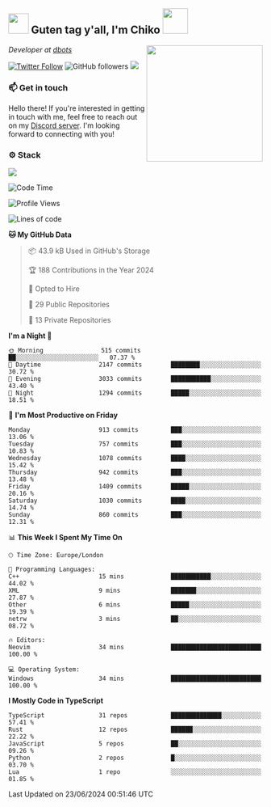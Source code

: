 <h2><img src="https://cdn.discordapp.com/emojis/1100181376730402906.gif?quality=lossless" width="40"> Guten tag y'all, I'm Chiko <img src="https://a.ppy.sh/15907233" width="50"></h2>
<a href="https://cataas.com"><img align='right' src="https://cataas.com/cat" width="230"></a>
<p><em>Developer at <a href="https://github.com/dbotsfun">dbots</a></em></p>

[![Twitter Follow](https://img.shields.io/twitter/follow/chikoxq?label=Follow)](https://twitter.com/intent/follow?screen_name=chikoxq)
![GitHub followers](https://img.shields.io/github/followers/chikof?label=Follow&style=social)
![](https://komarev.com/ghpvc/?username=chikof&color=blue)

### 📫 Get in touch
Hello there! If you're interested in getting in touch with me, feel free to reach out on my [Discord server](https://discord.gg/sejc7TnX6N). I'm looking forward to connecting with you!

### ⚙️ Stack
[![](https://skillicons.dev/icons?i=git,kubernetes,docker,js,ts,cloudflare,css,deno,express,graphql,html,mongodb,nestjs,py,react,apollo,bash,java,lua,nextjs,netlify,nodejs,ps,powershell,rust,neovim,tauri,sentry,postgres,tailwind,prisma,actix,workers)](https://skillicons.dev)

<!--START_SECTION:waka-->
![Code Time](http://img.shields.io/badge/Code%20Time-1%2C785%20hrs%202%20mins-blue)

![Profile Views](http://img.shields.io/badge/Profile%20Views-0-blue)

![Lines of code](https://img.shields.io/badge/From%20Hello%20World%20I%27ve%20Written-6.3%20million%20lines%20of%20code-blue)

**🐱 My GitHub Data** 

> 📦 43.9 kB Used in GitHub's Storage 
 > 
> 🏆 188 Contributions in the Year 2024
 > 
> 💼 Opted to Hire
 > 
> 📜 29 Public Repositories 
 > 
> 🔑 13 Private Repositories 
 > 
**I'm a Night 🦉** 

```text
🌞 Morning                515 commits         ██░░░░░░░░░░░░░░░░░░░░░░░   07.37 % 
🌆 Daytime                2147 commits        ████████░░░░░░░░░░░░░░░░░   30.72 % 
🌃 Evening                3033 commits        ███████████░░░░░░░░░░░░░░   43.40 % 
🌙 Night                  1294 commits        █████░░░░░░░░░░░░░░░░░░░░   18.51 % 
```
📅 **I'm Most Productive on Friday** 

```text
Monday                   913 commits         ███░░░░░░░░░░░░░░░░░░░░░░   13.06 % 
Tuesday                  757 commits         ███░░░░░░░░░░░░░░░░░░░░░░   10.83 % 
Wednesday                1078 commits        ████░░░░░░░░░░░░░░░░░░░░░   15.42 % 
Thursday                 942 commits         ███░░░░░░░░░░░░░░░░░░░░░░   13.48 % 
Friday                   1409 commits        █████░░░░░░░░░░░░░░░░░░░░   20.16 % 
Saturday                 1030 commits        ████░░░░░░░░░░░░░░░░░░░░░   14.74 % 
Sunday                   860 commits         ███░░░░░░░░░░░░░░░░░░░░░░   12.31 % 
```


📊 **This Week I Spent My Time On** 

```text
🕑︎ Time Zone: Europe/London

💬 Programming Languages: 
C++                      15 mins             ███████████░░░░░░░░░░░░░░   44.02 % 
XML                      9 mins              ███████░░░░░░░░░░░░░░░░░░   27.87 % 
Other                    6 mins              █████░░░░░░░░░░░░░░░░░░░░   19.39 % 
netrw                    3 mins              ██░░░░░░░░░░░░░░░░░░░░░░░   08.72 % 

🔥 Editors: 
Neovim                   34 mins             █████████████████████████   100.00 % 

💻 Operating System: 
Windows                  34 mins             █████████████████████████   100.00 % 
```

**I Mostly Code in TypeScript** 

```text
TypeScript               31 repos            ██████████████░░░░░░░░░░░   57.41 % 
Rust                     12 repos            ██████░░░░░░░░░░░░░░░░░░░   22.22 % 
JavaScript               5 repos             ██░░░░░░░░░░░░░░░░░░░░░░░   09.26 % 
Python                   2 repos             █░░░░░░░░░░░░░░░░░░░░░░░░   03.70 % 
Lua                      1 repo              ░░░░░░░░░░░░░░░░░░░░░░░░░   01.85 % 
```




 Last Updated on 23/06/2024 00:51:46 UTC
<!--END_SECTION:waka-->


<!--
<p align="center">
     <a href="https://discord.gg/HhybNhchcC"><img src="https://invidget.switchblade.xyz/sejc7TnX6N" align="center" ><a>
</p> 
-->
